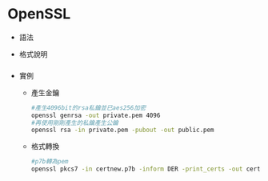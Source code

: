 # OpenSSL

- 語法
    
    
- 格式說明
    
    ### 
    
- 實例
    - 產生金鑰
        
        ```bash
        #產生4096bit的rsa私鑰並已aes256加密
        openssl genrsa -out private.pem 4096
        #再使用剛剛產生的私鑰產生公鑰
        openssl rsa -in private.pem -pubout -out public.pem
        ```
        
    - 格式轉換
        
        ```bash
        #p7b轉為pem
        openssl pkcs7 -in certnew.p7b -inform DER -print_certs -out certnew.pem 
        ```